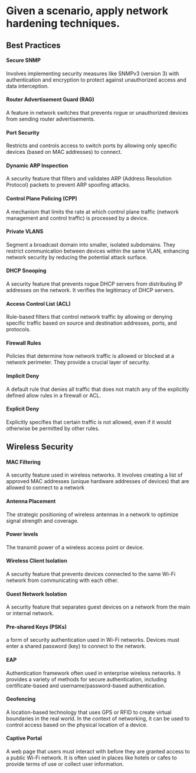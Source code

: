 # Given a scenario, apply network hardening techniques.
## Best Practices
#### Secure SNMP
Involves implementing security measures like SNMPv3 (version 3) with authentication and encryption to protect against unauthorized access and data interception.
#### Router Advertisement Guard (RAG)
A feature in network switches that prevents rogue or unauthorized devices from sending router advertisements.
#### Port Security
Restricts and controls access to switch ports by allowing only specific devices (based on MAC addresses) to connect.
#### Dynamic ARP Inspection
A security feature that filters and validates ARP (Address Resolution Protocol) packets to prevent ARP spoofing attacks.
#### Control Plane Policing (CPP)
A mechanism that limits the rate at which control plane traffic (network management and control traffic) is processed by a device.
#### Private VLANS
Segment a broadcast domain into smaller, isolated subdomains. They restrict communication between devices within the same VLAN, enhancing network security by reducing the potential attack surface.
#### DHCP Snooping
A security feature that prevents rogue DHCP servers from distributing IP addresses on the network. It verifies the legitimacy of DHCP servers.
#### Access Control List (ACL)
Rule-based filters that control network traffic by allowing or denying specific traffic based on source and destination addresses, ports, and protocols.
#### Firewall Rules
Policies that determine how network traffic is allowed or blocked at a network perimeter. They provide a crucial layer of security.
#### Implicit Deny
A default rule that denies all traffic that does not match any of the explicitly defined allow rules in a firewall or ACL.
#### Explicit Deny
Explicitly specifies that certain traffic is not allowed, even if it would otherwise be permitted by other rules.

## Wireless Security

#### MAC Filtering
A security feature used in wireless networks. It involves creating a list of approved MAC addresses (unique hardware addresses of devices) that are allowed to connect to a network
#### Antenna Placement
The strategic positioning of wireless antennas in a network to optimize signal strength and coverage.
#### Power levels
The transmit power of a wireless access point or device.
#### Wireless Client Isolation
A security feature that prevents devices connected to the same Wi-Fi network from communicating with each other.
#### Guest Network Isolation
A security feature that separates guest devices on a network from the main or internal network.
#### Pre-shared Keys (PSKs)
a form of security authentication used in Wi-Fi networks. Devices must enter a shared password (key) to connect to the network.
#### EAP
Authentication framework often used in enterprise wireless networks. It provides a variety of methods for secure authentication, including certificate-based and username/password-based authentication.
#### Geofencing
A location-based technology that uses GPS or RFID to create virtual boundaries in the real world. In the context of networking, it can be used to control access based on the physical location of a device.
#### Captive Portal
A web page that users must interact with before they are granted access to a public Wi-Fi network. It is often used in places like hotels or cafes to provide terms of use or collect user information.
